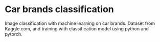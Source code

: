 # Car brands classification
Image classification with machine learning on car brands. Dataset from Kaggle.com, and training with classification model using python and pytorch.
